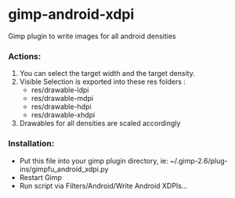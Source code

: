 gimp-android-xdpi
=================

Gimp plugin to write images for all android densities

### Actions: 
1. You can select the target width and the target density.
2. Visible Selection is exported into these res folders : 
	* res/drawable-ldpi 
	* res/drawable-mdpi 
	* res/drawable-hdpi 
	* res/drawable-xhdpi 
3. Drawables for all densities are scaled accordingly

### Installation: 
* Put this file into your gimp plugin directory, ie: ~/.gimp-2.6/plug-ins/gimpfu_android_xdpi.py
* Restart Gimp
* Run script via Filters/Android/Write Android XDPIs...
